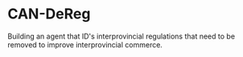 # CAN-DeReg
Building an agent that ID's interprovincial regulations that need to be removed to improve interprovincial commerce.
